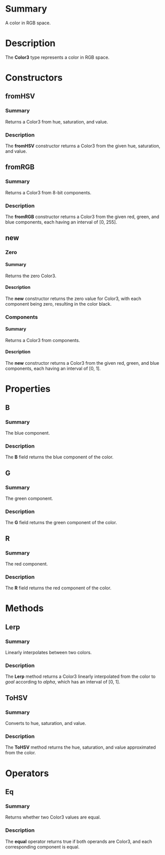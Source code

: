 # Summary
A color in RGB space.

# Description
The **Color3** type represents a color in RGB space.

# Constructors
## fromHSV
### Summary
Returns a Color3 from hue, saturation, and value.

### Description
The **fromHSV** constructor returns a Color3 from the given hue, saturation, and
value.

## fromRGB
### Summary
Returns a Color3 from 8-bit components.

### Description
The **fromRGB** constructor returns a Color3 from the given red, green, and blue
components, each having an interval of [0, 255].

## new
### Zero
#### Summary
Returns the zero Color3.

#### Description
The **new** constructor returns the zero value for Color3, with each component
being zero, resulting in the color black.

### Components
#### Summary
Returns a Color3 from components.

#### Description
The **new** constructor returns a Color3 from the given red, green, and blue
components, each having an interval of [0, 1].

# Properties
## B
### Summary
The blue component.

### Description
The **B** field returns the blue component of the color.

## G
### Summary
The green component.

### Description
The **G** field returns the green component of the color.

## R
### Summary
The red component.

### Description
The **R** field returns the red component of the color.

# Methods
## Lerp
### Summary
Linearly interpolates between two colors.

### Description
The **Lerp** method returns a Color3 linearly interpolated from the color to
*goal* according to *alpha*, which has an interval of [0, 1].

## ToHSV
### Summary
Converts to hue, saturation, and value.

### Description
The **ToHSV** method returns the hue, saturation, and value approximated from
the color.

# Operators
## Eq
### Summary
Returns whether two Color3 values are equal.

### Description
The **equal** operator returns true if both operands are Color3, and each
corresponding component is equal.
